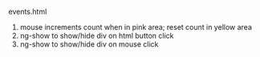 events.html
1) mouse increments count when in pink area; reset count in yellow area
2) ng-show to show/hide  div on html button click
3) ng-show to show/hide div on mouse click
